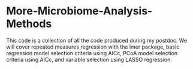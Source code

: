 # More-Microbiome-Analysis-Methods
This code is a collection of all the code produced during my postdoc. We will cover repeated measures regression with the lmer package, basic regression model selection criteria using AICc, PCoA model selection criteria using AICc, and variable selection using LASSO regression.
